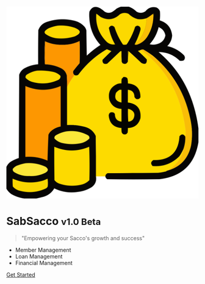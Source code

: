 <!-- _coverpage.md -->

![logo](_media/money-bag.svg ':size=75x75')

# SabSacco <small>v1.0 Beta</small>

> "Empowering your Sacco's growth and success"

- Member Management
- Loan Management
- Financial Management

[Get Started](features.md)
